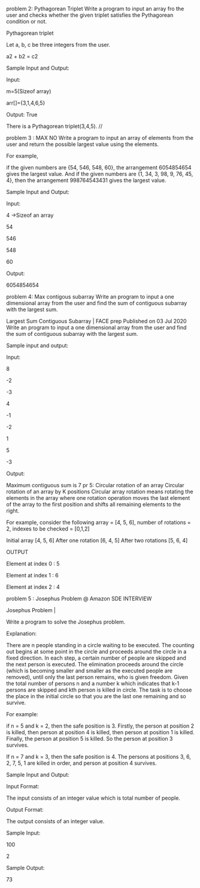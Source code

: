 problem 2: Pythagorean Triplet Write a program to input an array fro the user and checks whether the given triplet satisfies the Pythagorean condition or not.

Pythagorean triplet

Let a, b, c be three integers from the user.

a2 + b2 = c2

Sample Input and Output:

Input:

m=5(Sizeof array)

arr[]={3,1,4,6,5}

Output: True

There is a Pythagorean triplet(3,4,5). //

problem 3 : MAX NO Write a program to input an array of elements from the user and return the possible largest value using the elements.

For example,

if the given numbers are {54, 546, 548, 60}, the arrangement 6054854654 gives the largest value. And if the given numbers are {1, 34, 3, 98, 9, 76, 45, 4}, then the arrangement 998764543431 gives the largest value.

Sample Input and Output:

Input:

4 ->Sizeof an array

54

546

548

60

Output:

6054854654

problem 4: Max contigous subarray Write an program to input a one dimensional array from the user and find the sum of contiguous subarray with the largest sum.

Largest Sum Contiguous Subarray | FACE prep Published on 03 Jul 2020 Write an program to input a one dimensional array from the user and find the sum of contiguous subarray with the largest sum.

Sample input and output:

Input:

8

-2

-3

4

-1

-2

1

5

-3

Output:

Maximum contiguous sum is 7 pr 5: Circular rotation of an array Circular rotation of an array by K positions Circular array rotation means rotating the elements in the array where one rotation operation moves the last element of the array to the first position and shifts all remaining elements to the right.

For example, consider the following array = [4, 5, 6], number of rotations = 2, indexes to be checked = [0,1,2]

Initial array [4, 5, 6] After one rotation [6, 4, 5] After two rotations [5, 6, 4]

OUTPUT

Element at index 0 : 5

Element at index 1 : 6

Element at index 2 : 4

problem 5 : Josephus Problem @ Amazon SDE INTERVIEW

Josephus Problem |

Write a program to solve the Josephus problem.

Explanation:

There are n people standing in a circle waiting to be executed. The counting out begins at some point in the circle and proceeds around the circle in a fixed direction. In each step, a certain number of people are skipped and the next person is executed. The elimination proceeds around the circle (which is becoming smaller and smaller as the executed people are removed), until only the last person remains, who is given freedom. Given the total number of persons n and a number k which indicates that k-1 persons are skipped and kth person is killed in circle. The task is to choose the place in the initial circle so that you are the last one remaining and so survive.

For example:

if n = 5 and k = 2, then the safe position is 3. Firstly, the person at position 2 is killed, then person at position 4 is killed, then person at position 1 is killed. Finally, the person at position 5 is killed. So the person at position 3 survives.

If n = 7 and k = 3, then the safe position is 4. The persons at positions 3, 6, 2, 7, 5, 1 are killed in order, and person at position 4 survives.

Sample Input and Output:

Input Format:

The input consists of an integer value which is total number of people.

Output Format:

The output consists of an integer value.

Sample Input:

100

2

Sample Output:

73
